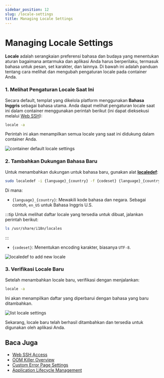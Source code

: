 ```yaml
---
sidebar_position: 12
slug: /locale-settings
title: Managing Locale Settings
---
```

# Managing Locale Settings

**Locale** adalah serangkaian preferensi bahasa dan budaya yang menentukan aturan bagaimana antarmuka dan aplikasi Anda harus berperilaku, termasuk bahasa untuk pesan, set karakter, dan lainnya. Di bawah ini adalah panduan tentang cara melihat dan mengubah pengaturan locale pada container Anda.

### 1. Melihat Pengaturan Locale Saat Ini

Secara default, templat yang dikelola platform menggunakan **Bahasa Inggris** sebagai bahasa utama. Anda dapat melihat pengaturan locale saat ini dalam container menggunakan perintah berikut (ini dapat dieksekusi melalui [Web SSH](https://docs.dewacloud.com/docs/web-ssh-client/)):

```bash
locale -a
```

Perintah ini akan menampilkan semua locale yang saat ini didukung dalam container Anda.

<img src="https://assets.dewacloud.com/dewacloud-docs/application_settings/managing-locale-settings/01-container-default-locale-settings.png" alt="container default locale settings" max-width="100%"/>

### 2. Tambahkan Dukungan Bahasa Baru

Untuk menambahkan dukungan untuk bahasa baru, gunakan alat **[localedef](http://man7.org/linux/man-pages/man1/localedef.1.html)**:

```bash
sudo localedef -i {language}_{country} -f {codeset} {language}_{country}.{codeset}
```

Di mana:
- `{language}_{country}`: Mewakili kode bahasa dan negara. Sebagai contoh, `en_US` untuk Bahasa Inggris U.S.
  
:::tip
Untuk melihat daftar locale yang tersedia untuk dibuat, jalankan perintah berikut:
```bash
ls /usr/share/i18n/locales
```
:::
  
- `{codeset}`: Menentukan encoding karakter, biasanya `UTF-8`.

<img src="https://assets.dewacloud.com/dewacloud-docs/application_settings/managing-locale-settings/02-localedef-to-add-new-locale.png" alt="localedef to add new locale" max-width="100%"/>

### 3. Verifikasi Locale Baru

Setelah menambahkan locale baru, verifikasi dengan menjalankan:

```bash
locale -a
```

Ini akan menampilkan daftar yang diperbarui dengan bahasa yang baru ditambahkan.

<img src="https://assets.dewacloud.com/dewacloud-docs/application_settings/managing-locale-settings/03-list-locale-settings.png" alt="list locale settings" max-width="100%"/>

Sekarang, locale baru telah berhasil ditambahkan dan tersedia untuk digunakan oleh aplikasi Anda.

## Baca Juga

- [Web SSH Access](https://docs.dewacloud.com/docs/web-ssh-client/)
- [OOM Killer Overview](https://docs.dewacloud.com/docs/oom-killer-issues/)
- [Custom Error Page Settings](https://docs.dewacloud.com/docs/custom-error-page/)
- [Application Lifecycle Management](https://docs.dewacloud.com/docs/application-lifecycle/)